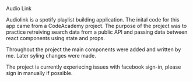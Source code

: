 Audio Link

Audiolink is a spotify playlist building application. The inital code for this app
came from a CodeAcademy project. The purpose of the project was to practice retreiving 
search data from a public API and passing data between react components using state and props. 

Throughout the project the main components were added and written by me. Later syling changes were made.

The project is currently experiecing issues with facebook sign-in, please sign in manually if possible.
